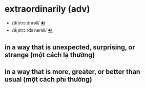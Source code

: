 # extraordinarily (adv)

- /ɪkˈstrɔːdnrəli/ [🔊](https://www.oxfordlearnersdictionaries.com/media/english/uk_pron/e/ext/extra/extraordinarily__gb_1.mp3)
- /ɪkˌstrɔːrdəˈnerəli/ [🔊](https://www.oxfordlearnersdictionaries.com/media/english/us_pron/e/ext/extra/extraordinarily__us_1.mp3)

## in a way that is unexpected, surprising, or strange (một cách lạ thường)

## in a way that is more, greater, or better than usual (một cách phi thường)